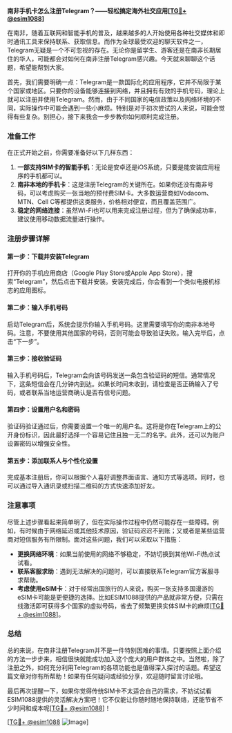 **南非手机卡怎么注册Telegram？——轻松搞定海外社交应用[[TG💪+ @esim1088](https://t.me/s/esim1088)]**

在南非，随着互联网和智能手机的普及，越来越多的人开始使用各种社交媒体和即时通讯工具来保持联系、获取信息。而作为全球最受欢迎的聊天软件之一，Telegram无疑是一个不可忽视的存在。无论你是留学生、游客还是在南非长期居住的华人，可能都会对如何在南非注册Telegram感兴趣。今天就来聊聊这个话题，希望能帮到大家。

首先，我们需要明确一点：Telegram是一款国际化的应用程序，它并不局限于某个国家或地区。只要你的设备能够连接到网络，并且拥有有效的手机号码，理论上就可以注册并使用Telegram。然而，由于不同国家的电信政策以及网络环境的不同，实际操作中可能会遇到一些小麻烦。特别是对于初次尝试的人来说，可能会觉得有些复杂。别担心，接下来我会一步步教你如何顺利完成注册。

### 准备工作

在正式开始之前，你需要准备好以下几样东西：

1. **一部支持SIM卡的智能手机**：无论是安卓还是iOS系统，只要是能安装应用程序的手机都可以。
2. **南非本地的手机卡**：这是注册Telegram的关键所在。如果你还没有南非号码，可以考虑购买一张当地的预付费SIM卡。大多数运营商如Vodacom、MTN、Cell C等都提供这类服务，价格相对便宜，而且覆盖范围广。
3. **稳定的网络连接**：虽然Wi-Fi也可以用来完成注册过程，但为了确保成功率，建议使用移动数据流量进行操作。

### 注册步骤详解

#### 第一步：下载并安装Telegram
打开你的手机应用商店（Google Play Store或Apple App Store），搜索“Telegram”，然后点击下载并安装。安装完成后，你会看到一个类似电报机标志的应用图标。

#### 第二步：输入手机号码
启动Telegram后，系统会提示你输入手机号码。这里需要填写你的南非本地号码。注意，不要使用其他国家的号码，否则可能会导致验证失败。输入完毕后，点击“下一步”。

#### 第三步：接收验证码
输入手机号码后，Telegram会向该号码发送一条包含验证码的短信。通常情况下，这条短信会在几分钟内到达。如果长时间未收到，请检查是否正确输入了号码，或者联系当地运营商确认是否有信号问题。

#### 第四步：设置用户名和密码
验证码验证通过后，你需要设置一个唯一的用户名。这将是你在Telegram上的公开身份标识，因此最好选择一个容易记住且独一无二的名字。此外，还可以为账户设置密码以增强安全性。

#### 第五步：添加联系人与个性化设置
完成基本注册后，你可以根据个人喜好调整界面语言、通知方式等选项。同时，也可以通过导入通讯录或扫描二维码的方式快速添加好友。

### 注意事项

尽管上述步骤看起来简单明了，但在实际操作过程中仍然可能存在一些障碍。例如，有时候由于网络延迟或其他技术原因，验证码迟迟不到账；又或者是某些运营商对短信服务有所限制。面对这些问题，我们可以采取以下措施：

- **更换网络环境**：如果当前使用的网络不够稳定，不妨切换到其他Wi-Fi热点试试看。
- **联系客服求助**：遇到无法解决的问题时，可以直接联系Telegram官方客服寻求帮助。
- **考虑使用eSIM卡**：对于经常出国旅行的人来说，购买一张支持多国漫游的eSIM卡可能是更便捷的选择。比如ESIM1088提供的产品就非常方便，只需在线激活即可获得多个国家的虚拟号码，省去了频繁更换实体SIM卡的麻烦[[TG💪+ @esim1088](https://t.me/s/esim1088)]。

### 总结

总的来说，在南非注册Telegram并不是一件特别困难的事情。只要按照上面介绍的方法一步步来，相信很快就能成功加入这个庞大的用户群体之中。当然啦，除了注册之外，如何充分利用Telegram的各项功能也是值得深入探讨的话题。希望这篇文章对你有所帮助！如果有任何疑问或经验分享，欢迎随时留言讨论哦。

最后再次提醒一下，如果你觉得传统SIM卡不太适合自己的需求，不妨试试看ESIM1088提供的灵活解决方案吧！它不仅能让你随时随地保持联络，还能节省不少时间和成本呢[[TG💪+ @esim1088](https://t.me/s/esim1088)]！

[[TG💪+ @esim1088](https://t.me/s/esim1088) ![Image](https://i.postimg.cc/4NQfJmqS/Snipaste-2025-05-13-00-14-12.png)]